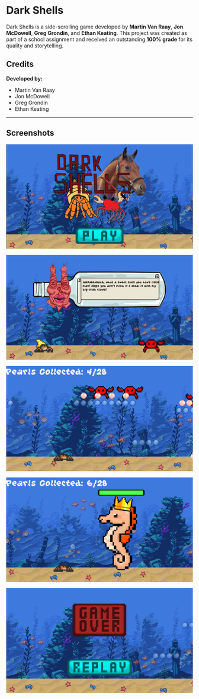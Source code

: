 # Dark Shells

Dark Shells is a side-scrolling game developed by **Martin Van Raay**, **Jon McDowell**, **Greg Grondin**, and **Ethan Keating**. This project was created as part of a school assignment and received an outstanding **100% grade** for its quality and storytelling.


## Credits
**Developed by:**
- Martin Van Raay
- Jon McDowell
- Greg Grondin
- Ethan Keating

---

## Screenshots

![Screenshot 1](FinalProject/Content/images/darkshells.PNG)

![Screenshot 2](FinalProject/Content/images/darkshells2.PNG)

![Screenshot 3](FinalProject/Content/images/darkshells3.PNG)

![Screenshot 4](FinalProject/Content/images/darkshells5.PNG)

![Screenshot 5](FinalProject/Content/images/darkshells6.PNG)

